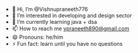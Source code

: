 - 👋 Hi, I’m @Vishnupraneeth776
- 👀 I’m interested in developing and design sector
- 🌱 I’m currently learning java + dsa
- 📫 How to reach me vpraneeth890@gmail.com
- 😄 Pronouns: he/him
- ⚡ Fun fact: learn until you have no questions 

<!---
Vishnupraneeth776/Vishnupraneeth776 is a ✨ special ✨ repository because its `README.md` (this file) appears on your GitHub profile.
You can click the Preview link to take a look at your changes.
--->
